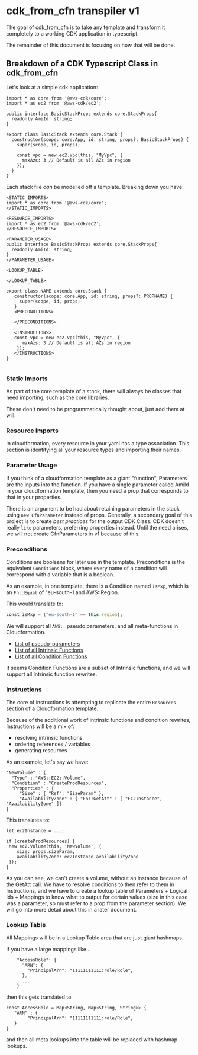# cdk_from_cfn transpiler v1

The goal of cdk_from_cfn is to take any template and transform it completely to a working CDK application in typescript.

The remainder of this document is focusing on how that will be done.

## Breakdown of a CDK Typescript Class in cdk_from_cfn

Let's look at a simple cdk application: 

```
import * as core from '@aws-cdk/core';
import * as ec2 from '@aws-cdk/ec2';

public interface BasicStackProps extends core.StackProps{
  readonly AmiId: string;
} 

export class BasicStack extends core.Stack {
  constructor(scope: core.App, id: string, props?: BasicStackProps) {
    super(scope, id, props);

    const vpc = new ec2.Vpc(this, "MyVpc", {
      maxAzs: 3 // Default is all AZs in region
    });
  }
}
```

Each stack file *can* be modelled off a template. Breaking down you have:

```
<STATIC_IMPORTS>
import * as core from '@aws-cdk/core';
</STATIC_IMPORTS>

<RESOURCE_IMPORTS>
import * as ec2 from '@aws-cdk/ec2';
</RESOURCE_IMPORTS>

<PARAMETER_USAGE>
public interface BasicStackProps extends core.StackProps{
  readonly AmiId: string;
} 
</PARAMETER_USAGE>

<LOOKUP_TABLE>

</LOOKUP_TABLE>

export class NAME extends core.Stack {
   constructor(scope: core.App, id: string, props?: PROPNAME) {
     super(scope, id, props;
   }
   <PRECONDITIONS>
   
   </PRECONDITIONS>
   
   <INSTRUCTIONS>
   const vpc = new ec2.Vpc(this, "MyVpc", {
      maxAzs: 3 // Default is all AZs in region
    });
   </INSTRUCTIONS>
}


```

### Static Imports
As part of the core template of a stack, there will always be classes that need importing, such as the core libraries.

These don't need to be programmatically thought about, just add them at will.

### Resource Imports

In cloudformation, every resource in your yaml has a type association. This section is identifying all your resource
types and importing their names. 

### Parameter Usage

If you think of a cloudformation template as a giant "function", Parameters are the inputs into the function. If you
have a single parameter called AmiId in your cloudformation template, then you need a prop that corresponds to that
in your properties. 

There is an argument to be had about retaining parameters in the stack using `new CfnParameter` instead of props.
Generally, a secondary goal of this project is to create *best practices* for the output CDK Class. CDK doesn't really
`like` parameters, preferring properties instead. Until the need arises, we will not create CfnParameters in v1 because
of this.

### Preconditions

Conditions are booleans for later use in the template. Preconditions is the equivalent `Conditions` block, where every
name of a condition will correspond with a variable that is a boolean.

As an example, in one template, there is a Condition named `IsMxp`, which is an `Fn::Equal` of "eu-south-1 and AWS::Region.

This would translate to:
```typescript
const isMxp = ("eu-south-1" == this.region);
```

We will support all `AWS::` pseudo parameters, and all meta-functions in Cloudformation. 

* [List of pseudo-parameters](https://docs.aws.amazon.com/AWSCloudFormation/latest/UserGuide/pseudo-parameter-reference.html)
* [List of all Intrinsic Functions](https://docs.aws.amazon.com/AWSCloudFormation/latest/UserGuide/intrinsic-function-reference.html)
* [List of all Condition Functions](https://docs.aws.amazon.com/AWSCloudFormation/latest/UserGuide/intrinsic-function-reference-conditions.html)

It seems Condition Functions are a subset of Intrinsic functions, and we will support all Intrinsic function rewrites.

### Instructions

The core of instructions is attempting to replicate the entire `Resources` section of a Cloudformation template.

Because of the additional work of intrinsic functions and condition rewrites,  Instructions will be a mix of:
* resolving intrinsic functions
* ordering references / variables
* generating resources

As an example, let's say we have:

```
"NewVolume" : {
  "Type" : "AWS::EC2::Volume",
  "Condition" : "CreateProdResources",
  "Properties" : {
     "Size" : { "Ref": "SizeParam" },
     "AvailabilityZone" : { "Fn::GetAtt" : [ "EC2Instance", "AvailabilityZone" ]}
}
```

This translates to:

```
let ec2Instance = ...;

if (createProdResources) {
 new ec2.Volume(this, 'NewVolume', {
    size: props.sizeParam,
    availabilityZone: ec2Instance.availabilityZone 
 });
}
```

As you can see, we can't create a volume, without an instance because of the GetAtt call. We have to resolve conditions
to then refer to them in Instructions, and we have to create a lookup table of Parameters + Logical Ids + Mappings to
know what to output for certain values (size in this case was a parameter, so must refer to a prop from the parameter
section). We will go into more detail about this in a later document.

### Lookup Table

All Mappings will be in a Lookup Table area that are just giant hashmaps.

If you have a large mappings like...

```
    "AccessRole": {
      "ARN": {
        "PrincipalArn": "11111111111:role/Role",
      },
      ...
    }
```

then this gets translated to

```
const AccessRole = Map<String, Map<String, String>> {
   "ARN" : {
        "PrincipalArn": "11111111111:role/Role",
   }
}
```

and then all meta lookups into the table will be replaced with hashmap lookups.
